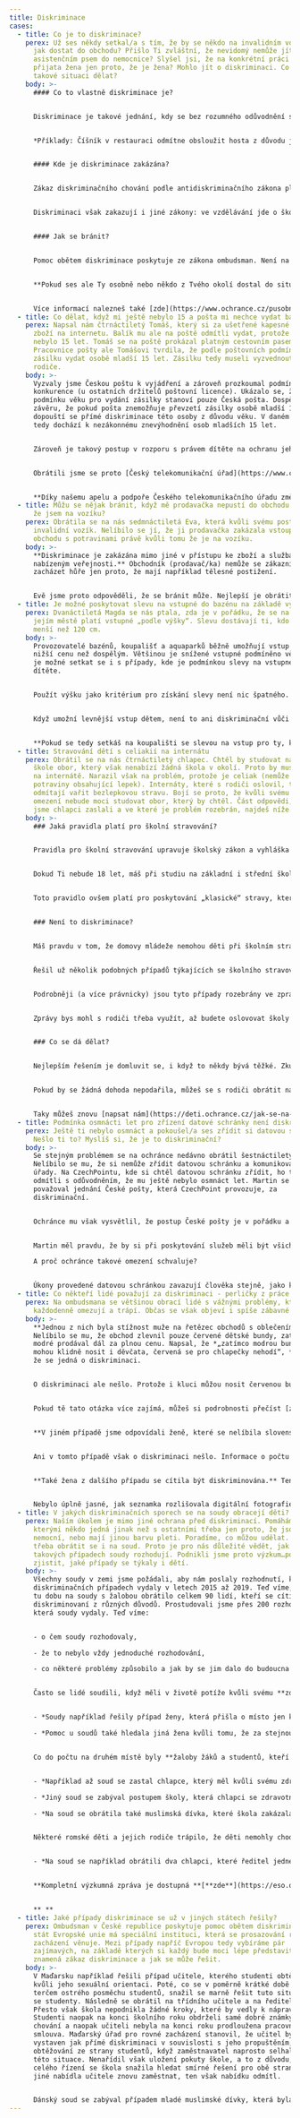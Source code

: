 ```yaml
---
title: Diskriminace
cases:
  - title: Co je to diskriminace?
    perex: Už ses někdy setkal/a s tím, že by se někdo na invalidním vozíku neměl
      jak dostat do obchodu? Přišlo Ti zvláštní, že nevidomý nemůže jít se svým
      asistenčním psem do nemocnice? Slyšel jsi, že na konkrétní práci nebyla
      přijata žena jen proto, že je žena? Mohlo jít o diskriminaci. Co se dá v
      takové situaci dělat?
    body: >-
      #### Co to vlastně diskriminace je?


      Diskriminace je takové jednání, kdy se bez rozumného odůvodnění s jednou osobou zachází ve stejné nebo srovnatelné situaci hůře než s jinou, a to na základě zakázaného diskriminačního důvodu. Takovým důvodem je rasa, etnický původ, národnost, pohlaví, sexuální orientace, věk, zdravotní postižení, náboženské vyznání, víra či světový názor.


      *Příklady: Číšník v restauraci odmítne obsloužit hosta z důvodu jeho příslušnosti k etnické skupině; na práci s vysokozdvižným vozíkem ve skladu není přijata žena, i když má potřebné vzdělání s odůvodněním, že ženy se na tuto práci nepřijímají.*


      #### Kde je diskriminace zakázána?


      Zákaz diskriminačního chování podle antidiskriminačního zákona platí v zaměstnání, podnikání, vzdělání, v sociální oblasti, zdravotní péči a poskytování zboží a služeb, včetně bydlení, pokud jsou nabízeny veřejnosti.


      Diskriminaci však zakazují i jiné zákony: ve vzdělávání jde o školský zákon, zákaz diskriminace v zaměstnání upravuje např. zákon o zaměstnanosti, zákoník práce a služební zákon, diskriminaci v podnikání postihuje i zákon o veřejných zakázkách, zákaz diskriminace při poskytování zboží a služeb je i součástí zákona o ochraně spotřebitele. Obecný a nejširší zákaz diskriminace je obsažen v Listině základních práv a svobod.


      #### Jak se bránit?


      Pomoc obětem diskriminace poskytuje ze zákona ombudsman. Není na to ale sám, ve většině oblastí popsaných v předchozím odstavci jsou ještě jiné instituce, co mohou pomoci (např. Oblastní inspektoráty práce, Česká školní inspekce, Česká obchodní inspekce apod.). A vždy je také možné se obrátit na soud.


      **Pokud ses ale Ty osobně nebo někdo z Tvého okolí dostal do situace, kdy mohlo jít o diskriminaci, neboj se zeptat a věc řešit. [Napiš nám](https://deti.ochrance.cz/kdo/jak/)** – **dáme Ti vědět, co je možné udělat. Nezavírej oči před diskriminací, jednou se může týkat i Tebe.** 


      Více informací nalezneš také [zde](https://www.ochrance.cz/pusobnost/rovne-zachazeni-a-diskriminace/).
  - title: Co dělat, když mi ještě nebylo 15 a pošta mi nechce vydat balík?
    perex: Napsal nám čtrnáctiletý Tomáš, který si za ušetřené kapesné objednal
      zboží na internetu. Balík mu ale na poště odmítli vydat, protože mu ještě
      nebylo 15 let. Tomáš se na poště prokázal platným cestovním pasem.
      Pracovnice pošty ale Tomášovi tvrdila, že podle poštovních podmínek nemůže
      zásilku vydat osobě mladší 15 let. Zásilku tedy museli vyzvednout Tomášovi
      rodiče.
    body: >-
      Vyzvaly jsme Českou poštu k vyjádření a zároveň prozkoumal podmínky u
      konkurence (u ostatních držitelů poštovní licence). Ukázalo se, že
      podmínku věku pro vydání zásilky stanoví pouze Česká pošta. Dospěli jsme k
      závěru, že pokud pošta znemožňuje převzetí zásilky osobě mladší 15 let,
      dopouští se přímé diskriminace této osoby z důvodu věku. V daném případě
      tedy dochází k nezákonnému znevýhodnění osob mladších 15 let.


      Zároveň je takový postup v rozporu s právem dítěte na ochranu jeho soukromí, protože dochází ke svévolnému zasahování do jeho korespondence. Proto jsme doporučili České pošty, aby poštovní podmínky upravila a požadavek minimálního věku odstranila. Pošta to odmítla.


      Obrátili jsme se proto [Český telekomunikační úřad](https://www.ctu.cz/). Tento úřad je totiž povinen dohlížet na to, zda není spotřebitel v oblasti poštovních služeb diskriminován. Úřad měl stejný názor jako my, a proto přislíbil, že věc s Českou poštou napraví. 


      **Díky našemu apelu a podpoře Českého telekomunikačního úřadu změnila Česká pošta pravidla.**
  - title: Můžu se nějak bránit, když mě prodavačka nepustí do obchodu kvůli tomu,
      že jsem na vozíku?
    perex: Obrátila se na nás sedmnáctiletá Eva, která kvůli svému postižení využívá
      invalidní vozík. Nelíbilo se jí, že ji prodavačka zakázala vstoupit do
      obchodu s potravinami právě kvůli tomu že je na vozíku.
    body: >-
      **Diskriminace je zakázána mimo jiné v přístupu ke zboží a službám
      nabízeným veřejnosti.** Obchodník (prodavač/ka) nemůže se zákazníky
      zacházet hůře jen proto, že mají například tělesné postižení. 


      Evě jsme proto odpověděli, že se bránit může. Nejlepší je obrátit se na [Českou obchodní inspekc](http://www.coi.cz/)i, která je povinna řešit i zacházení obchodníků se zákazníky. Pokud by nezasáhla, můžeme její přístup prošetřit my. Takže jsme s Evou zůstali v kontaktu a ověřili si, že Česká obchodní inspekce byla v její věci aktivní.
  - title: Je možné poskytovat slevu na vstupné do bazénu na základě výšky?
    perex: Dvanáctiletá Magda se nás ptala, zda je v pořádku, že se na koupališti v
      jejím městě platí vstupné „podle výšky“. Slevu dostávají ti, kdo jsou
      menší než 120 cm.
    body: >-
      Provozovatelé bazénů, koupališť a aquaparků běžně umožňují vstup dětem za
      nižší cenu než dospělým. Většinou je snížené vstupné podmíněno věkem, ale
      je možné setkat se i s případy, kde je podmínkou slevy na vstupném výška
      dítěte.


      Použít výšku jako kritérium pro získání slevy není nic špatného. Z pohledu antidiskriminačního zákona není výška zakázaným důvodem rozlišování. Provozovatel koupaliště či aquaparku nemusí žádné slevy poskytovat. Když se však rozhodne, že dá nižší vstupné dětem, sám si může určit, jak bude pojem „dítě“ vymezovat (jestli podle věku, nebo podle výšky).


      Když umožní levnější vstup dětem, není to ani diskriminační vůči dospělým. „Dětské“ vstupné obvykle slouží k menšímu zatěžování rodičů, hlavně těch, kteří jdou na koupaliště či do aquaparku s dětmi. Vychází se z toho, že děti samotné většinou nemají vlastní majetek a vstupné platí z peněz dospělých. Sleva pro děti je tak pobídkou rodičům, aby navštívili koupaliště nebo aquapark společně s dětmi. Pokud by děti slevu neměly, cena za vstupné celé rodiny by byla vysoká a mohla by rodiče odradit. Tím pádem by se koupat nešly ani samotné děti. Provozovatelé se tak slevou dětem snaží přilákat i jejich rodiče.


      **Pokud se tedy setkáš na koupališti se slevou na vstup pro ty, kdo třeba projdou pod tyčkou umístěnou v určité výšce, je to v pořádku. Tohle provozovatel dělat může.**
  - title: Stravování dětí s celiakií na internátu
    perex: Obrátil se na nás čtrnáctiletý chlapec. Chtěl by studovat na střední
      škole obor, který však nenabízí žádná škola v okolí. Proto by musel bydlet
      na internátě. Narazil však na problém, protože je celiak (nemůže jíst
      potraviny obsahující lepek). Internáty, které s rodiči oslovil, totiž
      odmítají vařit bezlepkovou stravu. Bojí se proto, že kvůli svému dietnímu
      omezení nebude moci studovat obor, který by chtěl. Část odpovědi, kterou
      jsme chlapci zaslali a ve které je problém rozebrán, najdeš níže.
    body: >-
      ### Jaká pravidla platí pro školní stravování?


      Pravidla pro školní stravování upravuje školský zákon a vyhláška o školním stravování. Pokud by ses do nich chtěl (třeba i s rodiči) podívat, najdeš je [tady](https://zakonyprolidi.cz/cs/2004-561) a [tady](https://zakonyprolidi.cz/cs/2005-107). Se čtením paragrafů se ale trápit nemusíš, to nejdůležitější Ti vysvětlím.


      Dokud Ti nebude 18 let, máš při studiu na základní i střední škole podle zákona právo na školní stravování. Do něj patří i stravování v domovech mládeže. Děti, které v nějakém domově mládeže bydlí, mají mít zajištěno jídlo po celý den – od snídaně až po večeři.


      Toto pravidlo ovšem platí pro poskytování „klasické“ stravy, která poměrně často obsahuje lepek. Ty bys potřeboval dietní stravování, tedy aby Ti v domově mládeže připravovali jídlo bez lepku. S touto možností pravidla o školním stravování počítají. Důležité ale je, že domov mládeže není povinen dietní stravování zajistit (vyhláška stanovuje pouze možnost tímto způsobem vařit, nikoli povinnost). Když budeš mít potvrzení od lékaře, že trpíš celiakií, domov mládeže Ti může poskytovat dietní stravování podle speciálně schválených receptur, ale také to dělat nemusí.


      ### Není to diskriminace?


      Máš pravdu v tom, že domovy mládeže nemohou děti při školním stravování diskriminovat. Neměly by tedy s někým jednat hůře než s ostatními například jen kvůli jeho věku, barvě pleti, pohlaví nebo zdravotnímu postižení. Zakazuje jim to totiž antidiskriminační zákon (k nahlédnutí [tady](https://zakonyprolidi.cz/cs/2009-198)). Chránit osoby před diskriminací pomáhá právě ombudsman.


      Řešil už několik podobných případů týkajících se školního stravování dětí s celiakií. Posoudil je tak, že děti s celiakií jsou při školním stravování chráněny antidiskriminačním zákonem. Proto by školy měly vařit dietní jídla, pokud je přiměřené to po nich požadovat. Ne vždy je však požadavek na vaření dietního jídla přiměřený. Podmínka přiměřenosti znamená, že je třeba posuzovat každý jednotlivý případ zvlášť (např. zjistit důvody, proč je v konkrétním případě obtížné zajistit dietní stravování). Teprve po zvážení všech důležitých informací je možné říci, zda mohlo nebo nemohlo dojít k diskriminaci.


      Podrobněji (a více právnicky) jsou tyto případy rozebrány ve zprávách ochránce, které najdeš na těchto odkazech - [1](https://www.ochrance.cz/fileadmin/user_upload/ESO/6059-2015-IP-Z.pdf) a [2](https://www.ochrance.cz/fileadmin/user_upload/ESO/5679-2016-IP-zprava.pdf).


      Zprávy bys mohl s rodiči třeba využít, až budete oslovovat školy a domovy mládeže a žádat je o vaření dietního jídla. Zprávy mluví o stravování ve školách, ale u domovů mládeže by situace měla být stejná. Musím Tě ale upozornit, že zprávy obsahují názor ochránce, a ne každý s ním musí souhlasit. Zatím pořád nevíme, jak by v podobných případech například rozhodly soudy.


      ### Co se dá dělat?


      Nejlepším řešením je domluvit se, i když to někdy bývá těžké. Zkus poprosit své rodiče, aby znovu oslovili Tebou vybrané školy a domovy mládeže a pokusili se s nimi na dietním stravování dohodnout. Můžou při tom poukázat na antidiskriminační zákon a názory ochránkyně, které už teď znáš.


      Pokud by se žádná dohoda nepodařila, můžeš se s rodiči obrátit na [Českou školní inspekci](https://www.csicr.cz/cz/Poradna-QL/Poradna/Jak-podavat-stiznosti,-podnety,-petice/Stiznosti,-podnety,-petice). Možná by Ti mohla pomoci, protože se školnímu stravování dlouhodobě věnuje a může kontrolovat, zda školy a domovy mládeže neporušují právní předpisy (včetně zákazu diskriminace).


      Taky můžeš znovu [napsat nám](https://deti.ochrance.cz/jak-se-na-ochrankyni-obratit/), kdybys byl přijat na školu s domovem mládeže, kde by Ti odmítali zajistit dietní stravování. Ochránce by pak mohl takový domov mládeže oslovit a prošetřit, jestli se nedopouští diskriminace.
  - title: Podmínka osmnácti let pro zřízení datové schránky není diskriminační
    perex: Ještě ti nebylo osmnáct a pokoušel/a ses zřídit si datovou schránku?
      Nešlo ti to? Myslíš si, že je to diskriminační?
    body: >-
      Se stejným problémem se na ochránce nedávno obrátil šestnáctiletý Martin.
      Nelíbilo se mu, že si nemůže zřídit datovou schránku a komunikovat s
      úřady. Na CzechPointu, kde si chtěl datovou schránku zřídit, ho totiž
      odmítli s odůvodněním, že mu ještě nebylo osmnáct let. Martin se zlobil a
      považoval jednání České pošty, která CzechPoint provozuje, za
      diskriminační.


      Ochránce mu však vysvětlil, že postup České pošty je v pořádku a že se o diskriminaci nejedná. Jak to? Vždyť při poskytování služeb by si měli být všichni rovni. Zřízení datové schránky snad není službou veřejnosti?


      Martin měl pravdu, že by si při poskytování služeb měli být všichni rovni. Stejně tak správně dovodil, že zřízení datové schránky je službou veřejnosti poskytovanou státem (konkrétně Ministerstvem vnitra). Avšak zákon (konkrétně ten antidiskriminační) připouští výjimky. Říká, že rozdílné zacházení je v pořádku, pokud to umožňují jiné zákony. A zákon, který upravuje zřizování datových schránek, toto umožňuje. Počítá s tím, že Ministerstvo vnitra zřídí datovou schránku pouze plně svéprávným osobám. Plnou svéprávnost pak člověk nabývá buď dovršením osmnácti let, nebo přiznáním soudem.  

      A proč ochránce takové omezení schvaluje?


      Úkony provedené datovou schránkou zavazují člověka stejně, jako kdyby například podepsal smlouvu. A pokud člověk datovou schránku pravidelně nekontroluje, může to pro něj mít i negativní důsledky (například může prošvihnout nějakou důležitou lhůtu). Využívání datové schránky vyžaduje určitou míru odpovědnosti a vyspělosti. Bylo by velmi složité posuzovat dostatečnou vyspělost každého mladého člověka pro každý dílčí úkon. Proto je potřeba nastavit nějakou jednotnou věkovou hranici, která bude míru vyspělosti a odpovědnosti předpokládat. Byť nemusí být vždy vnímána spravedlivě. V případě datových schránek je to osmnáct let (výjimečně šestnáct se souhlasem soudu).
  - title: Co někteří lidé považují za diskriminaci - perličky z práce ombudsmana
    perex: Na ombudsmana se většinou obrací lidé s vážnými problémy, které je
      každodenně omezují a trápí. Občas se však objeví i spíše zábavné perličky…
    body: >-
      **Jednou z nich byla stížnost muže na řetězec obchodů s oblečením.**
      Nelíbilo se mu, že obchod zlevnil pouze červené dětské bundy, zatímco
      modré prodával dál za plnou cenu. Napsal, že *„zatímco modrou bundičku
      mohou klidně nosit i děvčata, červená se pro chlapečky nehodí“, *a tvrdil,
      že se jedná o diskriminaci.


      O diskriminaci ale nešlo. Protože i kluci můžou nosit červenou bundu. A protože slevy nemůžeme ve většině případů posuzovat  jako diskriminaci. Obchody (a nejen ty) se slevami snaží především prodat více věcí (a vydělat tak více peněz). Jestliže sleva cílí jen na nějakou skupinu osob, měl by pro to existovat rozumný důvod a sleva by zároveň měla být přiměřená. Příkladem může být obchod s kutilskými potřebami, který své zboží na víkend zlevní pro ženy, které jinak v tomto obchodě moc nenakupují.


      Pokud tě tato otázka více zajímá, můžeš si podrobnosti přečíst [zde](https://eso.ochrance.cz/Nalezene/Edit/2380).


      **V jiném případě jsme odpovídali ženě, které se nelíbila slovenská učebnice, jejíž autoři přepočítali váhu planety Země na počet jablek o stejné váze.** Tvrdila, že výpočet je nesprávný a učebnice tak „diskriminuje“ slovenské žáky nepřesnou informací.


      Ani v tomto případě však o diskriminaci nešlo. Informace o počtu jablek stejné váhy jako je váha Země (ať už je správná nebo ne) nikoho neomezuje a ani nikomu neškodí. Omezení nebo poškození určité skupiny lidí je totiž základní podmínkou, abychom vůbec mohli o diskriminaci uvažovat. Navíc, česká ombudsmanka nemůže působit na Slovensku.


      **Také žena z dalšího případu se cítila být diskriminována.** Tentokrát internetovou seznamkou, která po ní požadovala nahrání digitální fotografie. Paní však měla pouze „klasické“ fotky, které chtěla naskenovat.


      Nebylo úplně jasné, jak seznamka rozlišovala digitální fotografie od těch naskenovaných a proč skenované fotky odmítala použít. Nemohli jsme však s ženou souhlasit v tom, že by ji seznamka diskriminovala z důvodu, že nemá digitální foťák. Diskriminace z důvodu majetku je totiž obecně zakázaná jen v pracovních věcech – například pokud firma nepřijme do práce člověka, který má exekuci. V tomto případě by se o diskriminaci někdy jednat mohlo. Jinak však majetek není sám o sobě diskriminačním důvodem.
  - title: V jakých diskriminačních sporech se na soudy obracejí děti?
    perex: Naším úkolem je mimo jiné ochrana před diskriminací. Pomáháme lidem, se
      kterými někdo jedná jinak než s ostatními třeba jen proto, že jsou starší,
      nemocní, nebo mají jinou barvu pleti. Poradíme, co můžou udělat. Někdy je
      třeba obrátit se i na soud. Proto je pro nás důležité vědět, jak v
      takových případech soudy rozhodují. Podnikli jsme proto výzkum…pojď s námi
      zjistit, jaké případy se týkaly i dětí.
    body: >-
      Všechny soudy v zemi jsme požádali, aby nám poslaly rozhodnutí, která v
      diskriminačních případech vydaly v letech 2015 až 2019. Teď víme, že se za
      tu dobu na soudy s žalobou obrátilo celkem 90 lidí, kteří se cítili být
      diskriminovaní z různých důvodů. Prostudovali jsme přes 200 rozhodnutí,
      která soudy vydaly. Teď víme:


      - o čem soudy rozhodovaly,

      - že to nebylo vždy jednoduché rozhodování,

      - co některé problémy způsobilo a jak by se jim dalo do budoucna předejít.


      Často se lidé soudili, když měli v životě potíže kvůli svému **zdravotnímu postižení nebo věku a pohlaví.** Nejvíce lidí se pak soudilo kvůli potížím v práci. Vadilo jim například, že jsou v nevýhodě vůči mladším.


      - *Soudy například řešily případ ženy, která přišla o místo jen kvůli tomu, že byla těhotná.*

      - *Pomoc u soudů také hledala jiná žena kvůli tomu, že za stejnou práci měla dostávat menší výplatu než muži.*


      Co do počtu na druhém místě byly **žaloby žáků a studentů, kteří měli různé trable se školou**. A nešlo přitom o známky.


      - *Například až soud se zastal chlapce, který měl kvůli svému zdravotnímu postižení problém najít školu, která by ho přijala. Nejdříve chodil do tzv. speciální školy. Protože byl hodně chytrý, v pedagogické poradně mu doporučili, aby přestoupil do běžné školy v místě, kde bydlí. Mohl by se tak učit společně se svými kamarády z okolí. Ředitelce školy se to nelíbilo. A tak ho nepřijala jen proto, že by s ním bylo kvůli jeho zdravotnímu postižení víc práce.*

      - *Jiný soud se zabýval postupem školy, která chlapci se zdravotním postižením nedovolila navštěvovat školní družinu.* 

      - *Na soud se obrátila také muslimská dívka, které škola zakázala mít při výuce na hlavě šátek.*


      Některé romské děti a jejich rodiče trápilo, že děti nemohly chodit do školy s neromskými dětmi.


      - *Na soud se například obrátili dva chlapci, které ředitel jedné základní školy nechtěl přijmout do první třídy kvůli tomu, že jsou Romové. Do novin ředitel školy řekl, že by takových dětí ve škole nemělo být moc. Soud se dětí zastal a škola se jim musela omluvit. Do školy nakonec nastoupit mohly.*


      **Kompletní výzkumná zpráva je dostupná **[**zde**](https://eso.ochrance.cz/Nalezene/Edit/8910)**.**


      ** **
  - title: Jaké případy diskriminace se už v jiných státech řešily?
    perex: Ombudsman v České republice poskytuje pomoc obětem diskriminace. Každý
      stát Evropské unie má speciální instituci, která se prosazování rovného
      zacházení věnuje. Mezi případy napříč Evropou tedy vybíráme pár
      zajímavých, na základě kterých si každý bude moci lépe představit, co to
      znamená zákaz diskriminace a jak se může řešit.
    body: >-
      V Maďarsku například řešili případ učitele, kterého studenti obtěžovali
      kvůli jeho sexuální orientaci. Poté, co se v poměrně krátké době stal
      terčem ostrého posměchu studentů, snažil se marně řešit tuto situaci přímo
      se studenty. Následně se obrátil na třídního učitele a na ředitele školy.
      Přesto však škola nepodnikla žádné kroky, které by vedly k nápravě.
      Studenti naopak na konci školního roku obdrželi samé dobré známky z
      chování a naopak učiteli nebyla na konci roku prodloužena pracovní
      smlouva. Maďarský úřad pro rovné zacházení stanovil, že učitel byl
      vystaven jak přímé diskriminaci v souvislosti s jeho propuštěním, tak také
      obtěžování ze strany studentů, když zaměstnavatel naprosto selhal u řešení
      této situace. Nenařídil však uložení pokuty škole, a to z důvodu, že během
      celého řízení se škola snažila hledat smírné řešení pro obě strany. Mimo
      jiné nabídla učitele znovu zaměstnat, ten však nabídku odmítl.


      Dánský soud se zabýval případem mladé muslimské dívky, která byla studentkou odborné školy, kde se připravovala na výkon budoucího povolání nutriční asistentky. V rámci školní praxe ale po ní bylo požadováno ochutnávání vepřového masa, které zpracuje. To ale kvůli svému náboženství odmítala. Byla ochotná vepřové maso zpracovávat, dotýkat se ho, ale už ne konzumovat. Studentka uváděla, že v ostatních třech odborných školách studenti nejsou k ochutnávání nuceni. Chtěla povolit výjimku z náboženských důvodů a předložila i dopis od ministra školství, v němž konstatoval, že po studentech nemůže být požadováno ochutnávání všech druhů jídel. Škola ale mladé muslimce nevyhověla a dívka byla nucena ukončit své vzdělávání. Daným případem se nejprve zabýval Úřad pro rovné zacházení (Board of Equal Treatment), který shledal, že se jedná o nepřímou diskriminaci a přiznal studentce náhradu ve výši 75. 000 dánských korun (přibližně 10.000 €). Případ je nyní řešen soudem.
---
```


